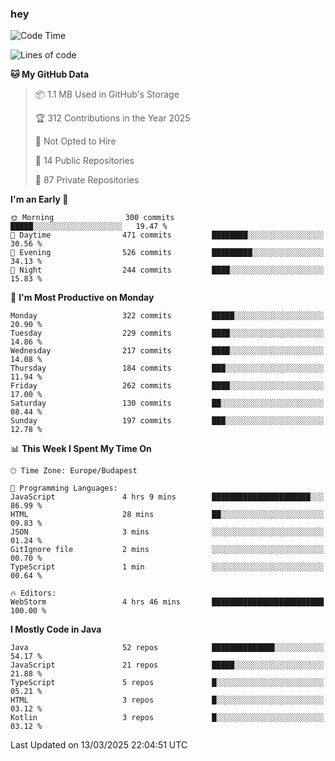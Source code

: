 ### hey

<!--START_SECTION:waka-->
![Code Time](http://img.shields.io/badge/Code%20Time-1%2C128%20hrs-blue)

![Lines of code](https://img.shields.io/badge/From%20Hello%20World%20I%27ve%20Written-2.5%20million%20lines%20of%20code-blue)

**🐱 My GitHub Data** 

> 📦 1.1 MB Used in GitHub's Storage 
 > 
> 🏆 312 Contributions in the Year 2025
 > 
> 🚫 Not Opted to Hire
 > 
> 📜 14 Public Repositories 
 > 
> 🔑 87 Private Repositories 
 > 
**I'm an Early 🐤** 

```text
🌞 Morning                300 commits         █████░░░░░░░░░░░░░░░░░░░░   19.47 % 
🌆 Daytime                471 commits         ████████░░░░░░░░░░░░░░░░░   30.56 % 
🌃 Evening                526 commits         █████████░░░░░░░░░░░░░░░░   34.13 % 
🌙 Night                  244 commits         ████░░░░░░░░░░░░░░░░░░░░░   15.83 % 
```
📅 **I'm Most Productive on Monday** 

```text
Monday                   322 commits         █████░░░░░░░░░░░░░░░░░░░░   20.90 % 
Tuesday                  229 commits         ████░░░░░░░░░░░░░░░░░░░░░   14.86 % 
Wednesday                217 commits         ████░░░░░░░░░░░░░░░░░░░░░   14.08 % 
Thursday                 184 commits         ███░░░░░░░░░░░░░░░░░░░░░░   11.94 % 
Friday                   262 commits         ████░░░░░░░░░░░░░░░░░░░░░   17.00 % 
Saturday                 130 commits         ██░░░░░░░░░░░░░░░░░░░░░░░   08.44 % 
Sunday                   197 commits         ███░░░░░░░░░░░░░░░░░░░░░░   12.78 % 
```


📊 **This Week I Spent My Time On** 

```text
🕑︎ Time Zone: Europe/Budapest

💬 Programming Languages: 
JavaScript               4 hrs 9 mins        ██████████████████████░░░   86.99 % 
HTML                     28 mins             ██░░░░░░░░░░░░░░░░░░░░░░░   09.83 % 
JSON                     3 mins              ░░░░░░░░░░░░░░░░░░░░░░░░░   01.24 % 
GitIgnore file           2 mins              ░░░░░░░░░░░░░░░░░░░░░░░░░   00.70 % 
TypeScript               1 min               ░░░░░░░░░░░░░░░░░░░░░░░░░   00.64 % 

🔥 Editors: 
WebStorm                 4 hrs 46 mins       █████████████████████████   100.00 % 
```

**I Mostly Code in Java** 

```text
Java                     52 repos            ██████████████░░░░░░░░░░░   54.17 % 
JavaScript               21 repos            █████░░░░░░░░░░░░░░░░░░░░   21.88 % 
TypeScript               5 repos             █░░░░░░░░░░░░░░░░░░░░░░░░   05.21 % 
HTML                     3 repos             █░░░░░░░░░░░░░░░░░░░░░░░░   03.12 % 
Kotlin                   3 repos             █░░░░░░░░░░░░░░░░░░░░░░░░   03.12 % 
```




 Last Updated on 13/03/2025 22:04:51 UTC
<!--END_SECTION:waka-->
